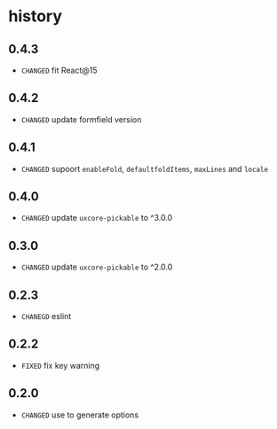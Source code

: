 # history

## 0.4.3

* `CHANGED` fit React@15

## 0.4.2

* `CHANGED` update formfield version

## 0.4.1

* `CHANGED` supoort `enableFold`, `defaultfoldItems`, `maxLines` and `locale`

## 0.4.0

* `CHANGED` update `uxcore-pickable` to ^3.0.0

## 0.3.0

* `CHANGED` update `uxcore-pickable` to ^2.0.0

## 0.2.3

* `CHANEGD` eslint

## 0.2.2

* `FIXED` fix key warning

## 0.2.0

* `CHANGED` use <Item> to generate options

